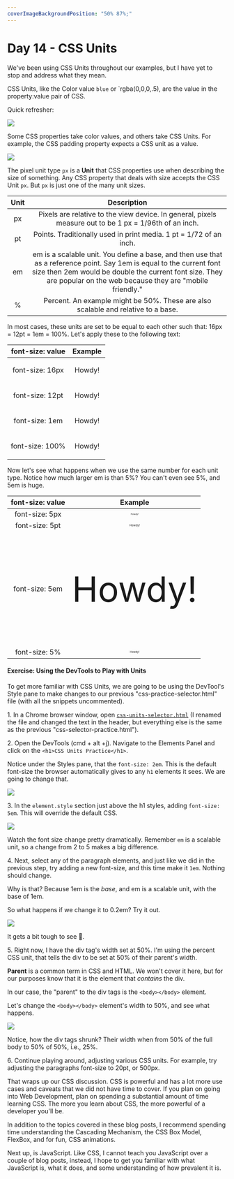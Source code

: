 ```yaml
---
coverImageBackgroundPosition: "50% 87%;"
---
```


# Day 14 - CSS Units

We've been using CSS Units throughout our examples, but I have yet to stop and address what they mean.

CSS Units, like the Color value `blue` or `rgba(0,0,0,.5), are the value in the property:value pair of CSS.

Quick refresher:

![](public/assets/selector-property-value.png)

Some CSS properties take color values, and others take CSS Units.  For example, the CSS padding property expects a CSS unit as a value.

![](public/assets/selector-property-value-unit.png)

The pixel unit type `px` is a **Unit** that CSS properties use when describing the size of something. Any CSS property that deals with size accepts the CSS Unit `px`. But `px` is just one of the many unit sizes.

| Unit |                                                                                                                   Description                                                                                                                    |
| :--: | :----------------------------------------------------------------------------------------------------------------------------------------------------------------------------------------------------------------------------------------------: |
|  px  |                                                                      Pixels are relative to the view device. In general, pixels measure out to be 1 px = 1/96th of an inch.                                                                      |
|  pt  |                                                                                        Points. Traditionally used in print media. 1 pt = 1/72 of an inch.                                                                                        |
|  em  | em is a scalable unit. You define a base, and then use that as a reference point. Say 1em is equal to the current font size then 2em would be double the current font size. They are popular on the web because they are "mobile friendly." |
|  %   |                                                                                Percent. An example might be 50%. These are also scalable and relative to a base.                                                                                 |

In most cases, these units are set to be equal to each other such that:
16px = 12pt = 1em = 100%. Let's apply these to the following text:

| font-size: value |               Example                |
| :--------------: | :----------------------------------: |
| font-size: 16px  | <p style="font-size:16px">Howdy!</p> |
| font-size: 12pt  | <p style="font-size:12pt">Howdy!</p> |
|  font-size: 1em  | <p style="font-size:1em">Howdy!</p>  |
| font-size: 100%  | <p style="font-size:100%">Howdy!</p> |

Now let's see what happens when we use the same number for each unit type. Notice how much larger em is than 5%? You can't even see 5%, and 5em is huge.

| font-size: value |               Example               |
| :--------------: | :---------------------------------: |
|  font-size: 5px  | <p style="font-size:5px">Howdy!</p> |
|  font-size: 5pt  | <p style="font-size:5pt">Howdy!</p> |
|  font-size: 5em  | <p style="font-size:5em">Howdy!</p> |
|  font-size: 5%   | <p style="font-size:5%">Howdy!</p>  |


#### Exercise: Using the DevTools to Play with Units

To get more familiar with CSS Units, we are going to be using the DevTool's Style pane to make changes to our previous "css-practice-selector.html" file (with all the snippets uncommented).

1\. In a Chrome browser window, open [`css-units-selector.html`](code/src/3-adding-style/4-html-css-selector-final.html) (I renamed the file and changed the text in the header, but everything else is the same as the previous "css-selector-practice.html").
 
2\. Open the DevTools (cmd + alt +j).  Navigate to the Elements Panel and click on the `<h1>CSS Units Practice</h1>`.

Notice under the Styles pane, that the `font-size: 2em`.  This is the default font-size the browser automatically gives to any `h1` elements it sees.  We are going to change that.

![](public/assets/h1.png)

3\. In the `element.style` section just above the h1 styles, adding `font-size: 5em`.  This will override the default CSS.

![](public/assets/5em.gif)

Watch the font size change pretty dramatically.  Remember `em` is a scalable unit, so a change from 2 to 5 makes a big difference.

4\. Next, select any of the paragraph elements, and just like we did in the previous step, try adding a new font-size, and this time make it `1em`.  Nothing should change.

Why is that?  Because 1em is the _base_, and em is a scalable unit, with the base of 1em. 

So what happens if we change it to 0.2em? Try it out. 

![](public/assets/small.png)

It gets a bit tough to see 🧐.

5\. Right now, I have the div tag's width set at 50%.  I'm using the percent CSS unit, that tells the div to be set at 50% of their parent's width.  

**Parent** is a common term in CSS and HTML.  We won't cover it here, but for our purposes know that it is the element that *contains* the div.

In our case, the "parent" to the div tags is the `<body></body>` element. 

Let's change the `<body></body>` element's width to 50%, and see what happens.

![](public/assets/body.gif)

Notice, how the div tags shrunk?  Their width when from 50% of the full body to 50% of 50%, i.e., 25%.

6\.  Continue playing around, adjusting various CSS units.  For example, try adjusting the paragraphs font-size to 20pt, or 500px.

That wraps up our CSS discussion. CSS is powerful and has a lot more use cases and caveats that we did not have time to cover.  If you plan on going into Web Development, plan on spending a substantial amount of time learning CSS.  The more you learn about CSS, the more powerful of a developer you'll be.  

In addition to the topics covered in these blog posts, I recommend spending time understanding the Cascading Mechanism, the CSS Box Model, FlexBox, and for fun, CSS animations.

Next up, is JavaScript.  Like CSS, I cannot teach you JavaScript over a couple of blog posts, instead, I hope to get you familiar with what JavaScript is, what it does, and some understanding of how prevalent it is.